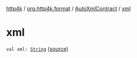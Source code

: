 [http4k](../../index.md) / [org.http4k.format](../index.md) / [AutoXmlContract](index.md) / [xml](./xml.md)

# xml

`val xml: `[`String`](https://kotlinlang.org/api/latest/jvm/stdlib/kotlin/-string/index.html) [(source)](https://github.com/http4k/http4k/blob/master/http4k-core/src/main/kotlin/org/http4k/format/AutoXmlContract.kt#L4)